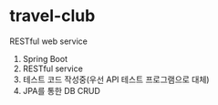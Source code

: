 # travel-club
RESTful web service

1. Spring Boot
2. RESTful service
3. 테스트 코드 작성중(우선 API 테스트 프로그램으로 대체)
4. JPA를 통한 DB CRUD
